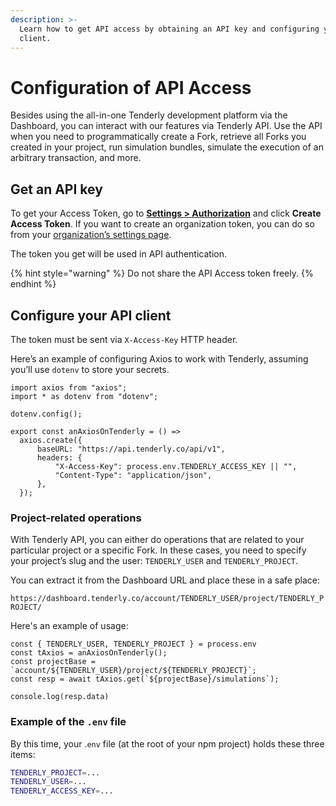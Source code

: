 ```yaml
---
description: >-
  Learn how to get API access by obtaining an API key and configuring your API
  client.
---
```


# Configuration of API Access

Besides using the all-in-one Tenderly development platform via the Dashboard, you can interact with our features via Tenderly API. Use the API when you need to programmatically create a Fork, retrieve all Forks you created in your project, run simulation bundles, simulate the execution of an arbitrary transaction, and more.

## Get an API key

To get your Access Token, go to [**Settings > Authorization**](https://dashboard.tenderly.co/account/authorization) and click **Create Access Token**. If you want to create an organization token, you can do so from your [organization’s settings page](https://dashboard.tenderly.co/organizations).

The token you get will be used in API authentication.

{% hint style="warning" %}
Do not share the API Access token freely.
{% endhint %}

## Configure your API client

The token must be sent via `X-Access-Key` HTTP header.

Here’s an example of configuring Axios to work with Tenderly, assuming you’ll use `dotenv` to store your secrets.

```tsx
import axios from "axios";
import * as dotenv from "dotenv";

dotenv.config();

export const anAxiosOnTenderly = () =>
  axios.create({
      baseURL: "https://api.tenderly.co/api/v1",
      headers: {
          "X-Access-Key": process.env.TENDERLY_ACCESS_KEY || "",
          "Content-Type": "application/json",
      },
  });
```

### Project-related operations

With Tenderly API, you can either do operations that are related to your particular project or a specific Fork. In these cases, you need to specify your project’s slug and the user: `TENDERLY_USER` and `TENDERLY_PROJECT`.&#x20;

You can extract it from the Dashboard URL and place these in a safe place:

`https://dashboard.tenderly.co/account/TENDERLY_USER/project/TENDERLY_PROJECT/`

Here's an example of usage:

```tsx
const { TENDERLY_USER, TENDERLY_PROJECT } = process.env
const tAxios = anAxiosOnTenderly();
const projectBase = `account/${TENDERLY_USER}/project/${TENDERLY_PROJECT}`;
const resp = await tAxios.get(`${projectBase}/simulations`);

console.log(resp.data)
```

### Example of the `.env` file

By this time, your .`env` file (at the root of your npm project) holds these three items:

```bash
TENDERLY_PROJECT=...
TENDERLY_USER=...
TENDERLY_ACCESS_KEY=...
```
